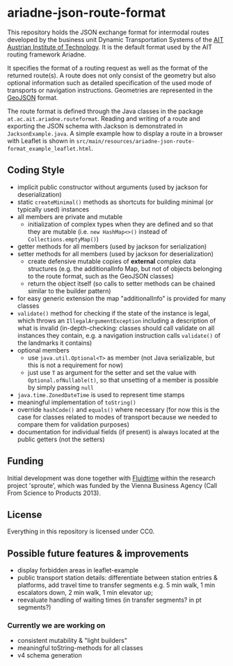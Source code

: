 # ariadne-json-route-format
This repository holds the JSON exchange format for intermodal routes developed by the business unit Dynamic Transportation Systems of the [AIT Austrian Institute of Technology](http://dts.ait.ac.at). It is the default format used by the AIT routing framework Ariadne.

It specifies the format of a routing request as well as the format of the returned route(s). A route does not only consist of the geometry but also optional information such as detailed specification of the used mode of transports or navigation instructions.
Geometries are represented in the [GeoJSON](http://geojson.org) format.

The route format is defined through the Java classes in the package `at.ac.ait.ariadne.routeformat`.
Reading and writing of a route and exporting the JSON schema with Jackson is demonstrated in `JacksonExample.java`.
A simple example how to display a route in a browser with Leaflet is shown in `src/main/resources/ariadne-json-route-format_example_leaflet.html`.

## Coding Style
- implicit public constructor without arguments (used by jackson for deserialization)
- static `createMinimal()` methods as shortcuts for building minimal (or typically used) instances
- all members are private and mutable
    - initialization of complex types when they are defined and so that they are mutable (i.e. `new HashMap<>()` instead of `Collections.emptyMap()`)
- getter methods for all members (used by jackson for serialization)
- setter methods for all members (used by jackson for deserialization)
    - create defensive mutable copies of **external** complex data structures (e.g. the additionalInfo Map, but not of objects belonging to the route format, such as the GeoJSON classes)
    - return the object itself (so calls to setter methods can be chained similar to the builder pattern)
- for easy generic extension the map "additionalInfo" is provided for many classes
- `validate()` method for checking if the state of the instance is legal, which throws an `IllegalArgumentException` including a description of what is invalid (in-depth-checking: classes should call validate on all instances they contain, e.g. a navigation instruction calls `validate()` of the landmarks it contains)
- optional members
    - use `java.util.Optional<T>` as member (not Java serializable, but this is not a requirement for now)
    - just use `T` as argument for the setter and set the value with `Optional.ofNullable(t)`, so that unsetting of a member is possible by simply passing `null`
- `java.time.ZonedDateTime` is used to represent time stamps
- meaningful implementation of `toString()`
- override `hashCode()` and `equals()` where necessary (for now this is the case for classes related to modes of transport because we needed to compare them for validation purposes)
- documentation for individual fields (if present) is always located at the public getters (not the setters)

## Funding
Initial development was done together with [Fluidtime](http://www.fluidtime.com) within the research project 'sproute', which was funded by the Vienna Business Agency (Call From Science to Products 2013).

## License
Everything in this repository is licensed under CC0.

## Possible future features & improvements 
- display forbidden areas in leaflet-example
- public transport station details: differentiate between station entries & platforms, add travel time to transfer segments e.g. 5 min walk, 1 min escalators down, 2 min walk, 1 min elevator up;
- reevaluate handling of waiting times (in transfer segments? in pt segments?)

### Currently we are working on
- consistent mutability & "light builders"
- meaningful toString-methods for all classes
- v4 schema generation

